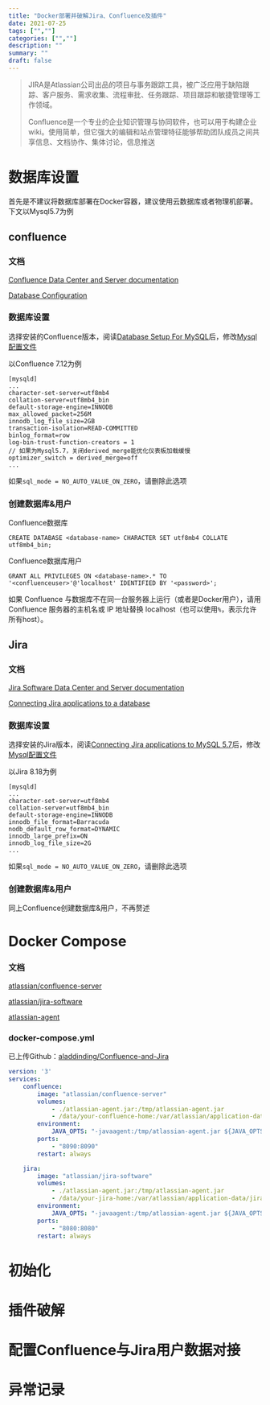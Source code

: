 ```yaml
---
title: "Docker部署并破解Jira、Confluence及插件"
date: 2021-07-25
tags: ["",""]
categories: ["",""]
description: ""
summary: ""
draft: false
---
```


> JIRA是Atlassian公司出品的项目与事务跟踪工具，被广泛应用于缺陷跟踪、客户服务、需求收集、流程审批、任务跟踪、项目跟踪和敏捷管理等工作领域。
>
> Confluence是一个专业的企业知识管理与协同软件，也可以用于构建企业wiki。使用简单，但它强大的编辑和站点管理特征能够帮助团队成员之间共享信息、文档协作、集体讨论，信息推送

# 数据库设置

首先是不建议将数据库部署在Docker容器，建议使用云数据库或者物理机部署。下文以Mysql5.7为例

## confluence

### 文档

[Confluence Data Center and Server documentation](https://confluence.atlassian.com/doc/confluence-data-center-and-server-documentation-135922.html)

[Database Configuration](https://confluence.atlassian.com/doc/database-setup-for-mysql-128747.html)

### 数据库设置

选择安装的Confluence版本，阅读[Database Setup For MySQL](https://confluence.atlassian.com/doc/database-setup-for-mysql-128747.html)后，修改[Mysql配置文件](https://dev.mysql.com/doc/refman/5.7/en/option-files.html)

以Confluence 7.12为例

```
[mysqld]
...
character-set-server=utf8mb4 
collation-server=utf8mb4_bin
default-storage-engine=INNODB
max_allowed_packet=256M 
innodb_log_file_size=2GB
transaction-isolation=READ-COMMITTED
binlog_format=row
log-bin-trust-function-creators = 1
// 如果为Mysql5.7，关闭derived_merge能优化仪表板加载缓慢
optimizer_switch = derived_merge=off
...
```

如果`sql_mode = NO_AUTO_VALUE_ON_ZERO`，请删除此选项

### 创建数据库&用户

Confluence数据库

```mysql
CREATE DATABASE <database-name> CHARACTER SET utf8mb4 COLLATE utf8mb4_bin;
```

Confluence数据库用户

```mysql
GRANT ALL PRIVILEGES ON <database-name>.* TO '<confluenceuser>'@'localhost' IDENTIFIED BY '<password>';
```

如果 Confluence 与数据库不在同一台服务器上运行（或者是Docker用户），请用 Confluence 服务器的主机名或 IP 地址替换 localhost（也可以使用`%`，表示允许所有host）。

## Jira

### 文档

[Jira Software Data Center and Server documentation](https://confluence.atlassian.com/jirasoftwareserver)

[Connecting Jira applications to a database](https://confluence.atlassian.com/adminjiraserver/connecting-jira-applications-to-a-database-938846850.html)

### 数据库设置

选择安装的Jira版本，阅读[Connecting Jira applications to MySQL 5.7](https://confluence.atlassian.com/adminjiraserver/connecting-jira-applications-to-mysql-5-7-966063305.html)后，修改[Mysql配置文件](https://dev.mysql.com/doc/refman/5.7/en/option-files.html)

以Jira 8.18为例

```mysql
[mysqld]
...
character-set-server=utf8mb4 
collation-server=utf8mb4_bin
default-storage-engine=INNODB
innodb_file_format=Barracuda
nodb_default_row_format=DYNAMIC
innodb_large_prefix=ON
innodb_log_file_size=2G
...
```

如果`sql_mode = NO_AUTO_VALUE_ON_ZERO`，请删除此选项

### 创建数据库&用户

同上Confluence创建数据库&用户，不再赘述

# Docker Compose

### 文档

[atlassian/confluence-server](https://hub.docker.com/r/atlassian/confluence-server)

[atlassian/jira-software](https://hub.docker.com/r/atlassian/jira-software)

[atlassian-agent](https://gitee.com/pengzhile/atlassian-agent)

### docker-compose.yml

已上传Github：[aladdinding/Confluence-and-Jira](https://github.com/aladdinding/Confluence-and-Jira)

```yaml
version: '3'
services:
    confluence:
        image: "atlassian/confluence-server"
        volumes: 
            - ./atlassian-agent.jar:/tmp/atlassian-agent.jar
            - /data/your-confluence-home:/var/atlassian/application-data/confluence
        environment: 
            JAVA_OPTS: "-javaagent:/tmp/atlassian-agent.jar ${JAVA_OPTS}"
        ports: 
            - "8090:8090"
        restart: always

    jira:
        image: "atlassian/jira-software"
        volumes: 
            - ./atlassian-agent.jar:/tmp/atlassian-agent.jar
            - /data/your-jira-home:/var/atlassian/application-data/jira
        environment: 
            JAVA_OPTS: "-javaagent:/tmp/atlassian-agent.jar ${JAVA_OPTS}"
        ports: 
            - "8080:8080"
        restart: always
```

# 初始化



# 插件破解

# 配置Confluence与Jira用户数据对接

# 异常记录

